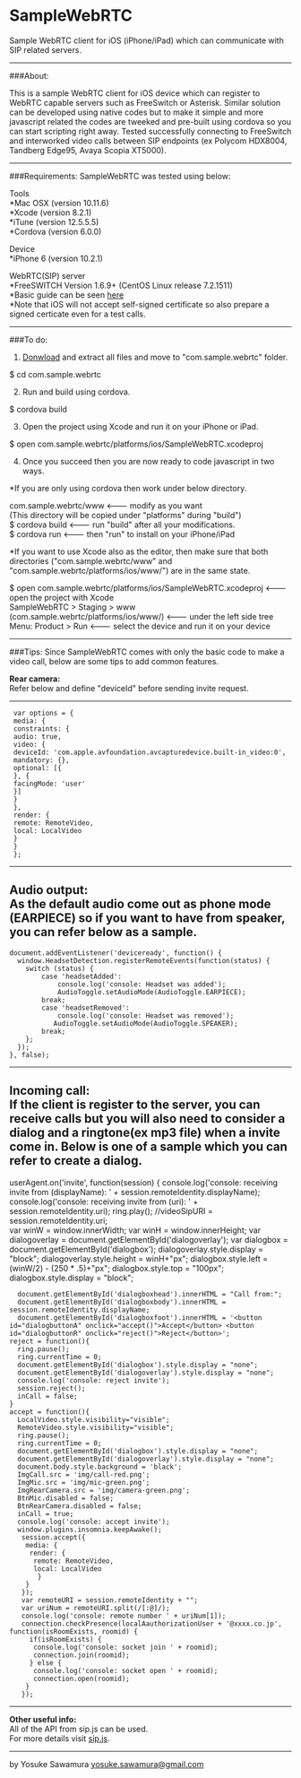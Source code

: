 # SampleWebRTC
Sample WebRTC client for iOS (iPhone/iPad) which can communicate with SIP related servers.

----------------------------------------------------

###About:

This is a sample WebRTC client for iOS device which can register to WebRTC capable servers such as FreeSwitch or Asterisk.
Similar solution can be developed using native codes but to make it simple and more javascript related the codes are tweeked and pre-built using cordova so you can start scripting right away.
Tested successfully connecting to FreeSwitch and interworked video calls between SIP endpoints (ex Polycom HDX8004, Tandberg Edge95, Avaya Scopia XT5000).

----------------------------------------------------
###Requirements:
SampleWebRTC was tested using below:

Tools<br>
 *Mac OSX (version 10.11.6)<br>
 *Xcode (version 8.2.1)<br>
 *iTune (version 12.5.5.5)<br>
 *Cordova (version 6.0.0)<br>

Device<br>
 *iPhone 6 (version 10.2.1)<br>

WebRTC(SIP) server<br>
 *FreeSWITCH Version 1.6.9+ (CentOS Linux release 7.2.1511)<br>
 *Basic guide can be seen <a href="https://freeswitch.org/confluence/display/FREESWITCH/WebRTC" target=_blank>here</a><br>
 *Note that iOS will not accept self-signed certificate so also prepare a signed certicate even for a test calls. 
 
----------------------------------------------------
###To do:
1. <a href="https://drive.google.com/file/d/0B7XznYqJ4iLnZHlBU1NjWjUtOG8/view?usp=sharing" target=_blank>Donwload</a> and extract all files and move to "com.sample.webrtc" folder.

 $ cd com.sample.webrtc

2. Run and build using cordova.

 $ cordova build

3. Open the project using Xcode and run it on your iPhone or iPad.

 $ open com.sample.webrtc/platforms/ios/SampleWebRTC.xcodeproj

4. Once you succeed then you are now ready to code javascript in two ways. 

 *If you are only using cordova then work under below directory.

 com.sample.webrtc/www     <--- modify as you want<br>
                           (This directory will be copied under "platforms" during "build")<br>
 $ cordova build           <--- run "build" after all your modifications. <br>
 $ cordova run             <--- then "run" to install on your iPhone/iPad <br>

 *If you want to use Xcode also as the editor, then make sure that both directories ("com.sample.webrtc/www" and "com.sample.webrtc/platforms/ios/www/") are in the same state.

 $ open com.sample.webrtc/platforms/ios/SampleWebRTC.xcodeproj       <--- open the project with Xcode<br>
 SampleWebRTC > Staging > www (com.sample.webrtc/platforms/ios/www/) <--- under the left side tree<br>
 Menu: Product > Run                                                 <--- select the device and run it on your device <br>

----------------------------------------------------

###Tips:
Since SampleWebRTC comes with only the basic code to make a video call, below are some tips to add common features.


<b>Rear camera:</b><br>
 Refer below and define "deviceId" before sending invite request. 

 -------------
     var options = {
     media: {
     constraints: {
     audio: true,
     video: {
     deviceId: 'com.apple.avfoundation.avcapturedevice.built-in_video:0',
     mandatory: {},
     optional: [{
     }, {
     facingMode: 'user'
     }]
     }
     },
     render: {
     remote: RemoteVideo,
     local: LocalVideo
     }
     }
     };
 -------------

<b>Audio output:</b><br>
 As the default audio come out as phone mode (EARPIECE) so if you want to have from speaker, you can refer below as a sample. 
 -------------
    document.addEventListener('deviceready', function() {
      window.HeadsetDetection.registerRemoteEvents(function(status) {
        switch (status) {
            case 'headsetAdded':
                console.log('console: Headset was added');
                AudioToggle.setAudioMode(AudioToggle.EARPIECE);
            break;
            case 'headsetRemoved':
                console.log('console: Headset was removed');
               AudioToggle.setAudioMode(AudioToggle.SPEAKER);
            break;
        };
      });
    }, false);
 -------------

<b>Incoming call:</b><br>
 If the client is register to the server, you can receive calls but you will also need to consider a dialog and a ringtone(ex mp3 file) when a invite come in.
 Below is one of a sample which you can refer to create a dialog.
 -------------
  userAgent.on('invite', function(session) {
   console.log('console: receiving invite from (displayName): ' + session.remoteIdentity.displayName);
   console.log('console: receiving invite from (uri): ' + session.remoteIdentity.uri);
     ring.play();
      //videoSipURI = session.remoteIdentity.uri;  
      var winW = window.innerWidth;
      var winH = window.innerHeight;
      var dialogoverlay = document.getElementById('dialogoverlay');
      var dialogbox = document.getElementById('dialogbox');
      dialogoverlay.style.display = "block";
      dialogoverlay.style.height = winH+"px";
      dialogbox.style.left = (winW/2) - (250 * .5)+"px";
      dialogbox.style.top = "100px";
      dialogbox.style.display = "block";

      document.getElementById('dialogboxhead').innerHTML = "Call from:";
      document.getElementById('dialogboxbody').innerHTML = session.remoteIdentity.displayName;
      document.getElementById('dialogboxfoot').innerHTML = '<button id="dialogbuttonA" onclick="accept()">Accept</button> <button id="dialogbuttonR" onclick="reject()">Reject</button>';
    reject = function(){
      ring.pause();
      ring.currentTime = 0;
      document.getElementById('dialogbox').style.display = "none";
      document.getElementById('dialogoverlay').style.display = "none";
      console.log('console: reject invite');
      session.reject();
      inCall = false;
    }
    accept = function(){
      LocalVideo.style.visibility="visible";
      RemoteVideo.style.visibility="visible";
      ring.pause();
      ring.currentTime = 0;
      document.getElementById('dialogbox').style.display = "none";
      document.getElementById('dialogoverlay').style.display = "none";
      document.body.style.background = 'black';
      ImgCall.src = 'img/call-red.png';
      ImgMic.src = 'img/mic-green.png';
      ImgRearCamera.src = 'img/camera-green.png';
      BtnMic.disabled = false;
      BtnRearCamera.disabled = false;
      inCall = true;
      console.log('console: accept invite');
      window.plugins.insomnia.keepAwake();
       session.accept({
        media: {
         render: {
          remote: RemoteVideo,
          local: LocalVideo
           }
        }
       });
       var remoteURI = session.remoteIdentity + "";  
       var uriNum = remoteURI.split(/[:@]/);
       console.log('console: remote number ' + uriNum[1]);
       connection.checkPresence(localAauthorizationUser + '@xxxx.co.jp', function(isRoomExists, roomid) {
         if(isRoomExists) {
          console.log('console: socket join ' + roomid);
          connection.join(roomid);
         } else {
          console.log('console: socket open ' + roomid);
          connection.open(roomid);
        }
       });
 -------------

<b>Other useful info:</b><br>
 All of the API from sip.js can be used.<br>
 For more details visit <a href="https://sipjs.com/api/0.7.0/" target=_blank>sip.js</a>.

----------------------------------------------------

by Yosuke Sawamura yosuke.sawamura@gmail.com
